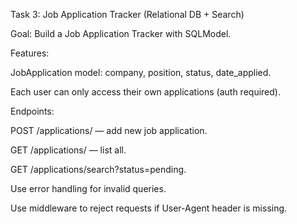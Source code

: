 Task 3: Job Application Tracker (Relational DB + Search)

Goal: Build a Job Application Tracker with SQLModel.


Features:

JobApplication model: company, position, status, date_applied.

Each user can only access their own applications (auth required).

Endpoints:

POST /applications/ — add new job application.

GET /applications/ — list all.

GET /applications/search?status=pending.

Use error handling for invalid queries.

Use middleware to reject requests if User-Agent header is missing.